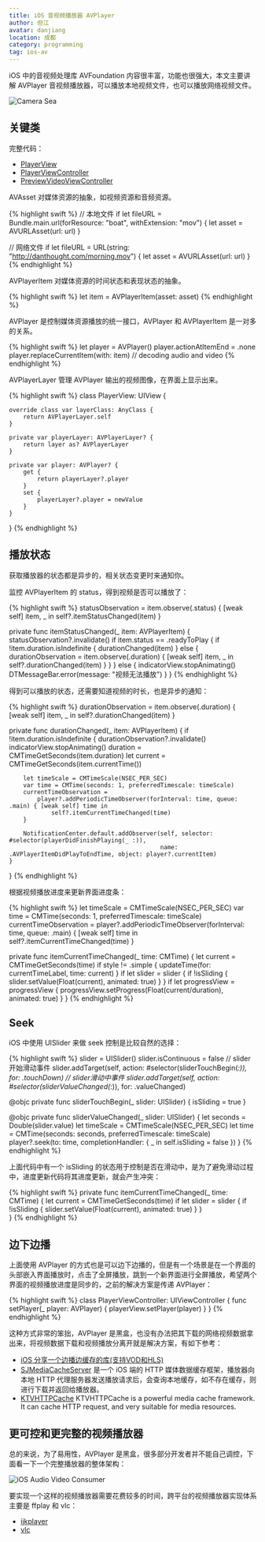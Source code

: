 ```yaml
---
title: iOS 音视频播放器 AVPlayer
author: 但江
avatar: danjiang
location: 成都
category: programming
tag: ios-av
---
```


iOS 中的音视频处理库 AVFoundation 内容很丰富，功能也很强大，本文主要讲解 AVPlayer 音视频播放器，可以播放本地视频文件，也可以播放网络视频文件。

![Camera Sea](/images/camera-sea.jpg)

## 关键类

完整代码：

* <em class="fab fa-github"></em> [PlayerView](https://github.com/danjiang/DTCamera/blob/master/DTCamera/iOS/Player/PlayerView.swift)
* <em class="fab fa-github"></em> [PlayerViewController](https://github.com/danjiang/DTCamera/blob/master/DTCamera/iOS/Player/PlayerViewController.swift)
* <em class="fab fa-github"></em> [PreviewVideoViewController](https://github.com/danjiang/DTCamera/blob/master/DTCamera/iOS/Player/PreviewVideoViewController.swift)

AVAsset 对媒体资源的抽象，如视频资源和音频资源。

{% highlight swift %}
// 本地文件
if let fileURL = Bundle.main.url(forResource: "boat", withExtension: "mov") {
    let asset = AVURLAsset(url: url)
}

// 网络文件
if let fileURL = URL(string: "http://danthought.com/morning.mov") {
    let asset = AVURLAsset(url: url)
}
{% endhighlight %}

AVPlayerItem 对媒体资源的时间状态和表现状态的抽象。

{% highlight swift %}
let item = AVPlayerItem(asset: asset)
{% endhighlight %}

AVPlayer 是控制媒体资源播放的统一接口，AVPlayer 和 AVPlayerItem 是一对多的关系。

{% highlight swift %}
let player = AVPlayer()
player.actionAtItemEnd = .none
player.replaceCurrentItem(with: item) // decoding audio and video
{% endhighlight %}

AVPlayerLayer 管理 AVPlayer 输出的视频图像，在界面上显示出来。

{% highlight swift %}
class PlayerView: UIView {
    
    override class var layerClass: AnyClass {
        return AVPlayerLayer.self
    }
    
    private var playerLayer: AVPlayerLayer? {
        return layer as? AVPlayerLayer
    }
    
    private var player: AVPlayer? {
        get {
            return playerLayer?.player
        }
        set {
            playerLayer?.player = newValue
        }
    }
    
}
{% endhighlight %}

## 播放状态

获取播放器的状态都是异步的，相关状态变更时来通知你。

监控 AVPlayerItem 的 status，得到视频是否可以播放了：

{% highlight swift %}
statusObservation = item.observe(\.status) { [weak self] item, _ in
    self?.itemStatusChanged(item)
}

private func itemStatusChanged(_ item: AVPlayerItem) {
    statusObservation?.invalidate()
    if item.status == .readyToPlay {
        if !item.duration.isIndefinite {
            durationChanged(item)
        } else {
            durationObservation = item.observe(\.duration) { [weak self] item, _ in
                self?.durationChanged(item)
            }
        }
    } else {
        indicatorView.stopAnimating()
        DTMessageBar.error(message: "视频无法播放")
    }
}
{% endhighlight %}

得到可以播放的状态，还需要知道视频的时长，也是异步的通知：

{% highlight swift %}
durationObservation = item.observe(\.duration) { [weak self] item, _ in
    self?.durationChanged(item)
}

private func durationChanged(_ item: AVPlayerItem) {
    if !item.duration.isIndefinite {
        durationObservation?.invalidate()
        indicatorView.stopAnimating()
        duration = CMTimeGetSeconds(item.duration)
        let current = CMTimeGetSeconds(item.currentTime())

        let timeScale = CMTimeScale(NSEC_PER_SEC)
        var time = CMTime(seconds: 1, preferredTimescale: timeScale)
        currentTimeObservation =
            player?.addPeriodicTimeObserver(forInterval: time, queue: .main) { [weak self] time in
                self?.itemCurrentTimeChanged(time)
        }
        
        NotificationCenter.default.addObserver(self, selector: #selector(playerDidFinishPlaying(_ :)),
                                               name: .AVPlayerItemDidPlayToEndTime, object: player?.currentItem)
    }
}
{% endhighlight %}

根据视频播放进度来更新界面进度条：

{% highlight swift %}
let timeScale = CMTimeScale(NSEC_PER_SEC)
var time = CMTime(seconds: 1, preferredTimescale: timeScale)
currentTimeObservation =
    player?.addPeriodicTimeObserver(forInterval: time, queue: .main) { [weak self] time in
        self?.itemCurrentTimeChanged(time)
}


private func itemCurrentTimeChanged(_ time: CMTime) {
    let current = CMTimeGetSeconds(time)
    if style != .simple {
        updateTime(for: currentTimeLabel, time: current)
    }
    if let slider = slider {
        if !isSliding {
            slider.setValue(Float(current), animated: true)
        }
    }
    if let progressView = progressView {
        progressView.setProgress(Float(current/duration), animated: true)
    }
}
{% endhighlight %}

## Seek

iOS 中使用 UISlider 来做 seek 控制是比较自然的选择：

{% highlight swift %}
slider = UISlider()
slider.isContinuous = false
// slider开始滑动事件
slider.addTarget(self, action: #selector(sliderTouchBegin(_:)), for: .touchDown)
// slider滑动中事件
slider.addTarget(self, action: #selector(sliderValueChanged(_:)), for: .valueChanged)

@objc private func sliderTouchBegin(_ slider: UISlider) {
    isSliding = true
}

@objc private func sliderValueChanged(_ slider: UISlider) {
    let seconds = Double(slider.value)
    let timeScale = CMTimeScale(NSEC_PER_SEC)
    let time = CMTime(seconds: seconds, preferredTimescale: timeScale)
    player?.seek(to: time, completionHandler: { _ in
        self.isSliding = false
    })
}
{% endhighlight %}

上面代码中有一个 isSliding 的状态用于控制是否在滑动中，是为了避免滑动过程中，进度更新代码将其进度更新，就会产生冲突：

{% highlight swift %}
private func itemCurrentTimeChanged(_ time: CMTime) {
    let current = CMTimeGetSeconds(time)
    if let slider = slider {
        if !isSliding {
            slider.setValue(Float(current), animated: true)
        }
    }    
}
{% endhighlight %}

## 边下边播

上面使用 AVPlayer 的方式也是可以边下边播的，但是有一个场景是在一个界面的头部嵌入界面播放时，点击了全屏播放，跳到一个新界面进行全屏播放，希望两个界面的视频播放进度是同步的，之前的解决方案是传递 AVPlayer：

{% highlight swift %}
class PlayerViewController: UIViewController {
    func setPlayer(_ player: AVPlayer) {
        playerView.setPlayer(player)
    }
}
{% endhighlight %}

这种方式非常的笨拙，AVPlayer 是黑盒，也没有办法把其下载的网络视频数据拿出来，将视频数据下载和视频播放分离开就是解决方案，有如下参考：

* [iOS 分享一个边播边缓存的库(支持VOD和HLS)](https://juejin.im/post/5ee31be851882557525a8b18)
* <em class="fab fa-github"></em> [SJMediaCacheServer](https://github.com/changsanjiang/SJMediaCacheServer) 是一个 iOS 端的 HTTP 媒体数据缓存框架，播放器向本地 HTTP 代理服务器发送播放请求后，会查询本地缓存，如不存在缓存，则进行下载并返回给播放器。
* <em class="fab fa-github"></em> [KTVHTTPCache](https://github.com/ChangbaDevs/KTVHTTPCache) KTVHTTPCache is a powerful media cache framework. It can cache HTTP request, and very suitable for media resources.

## 更可控和更完整的视频播放器

总的来说，为了易用性，AVPlayer 是黑盒，很多部分开发者并不能自己调控，下面看一下一个完整播放器的整体架构：

![iOS Audio Video Consumer](/images/ios-audio-video-consumer.png)

要实现一个这样的视频播放器需要花费较多的时间，跨平台的视频播放器实现体系主要是 ffplay 和 vlc：

* <em class="fab fa-github"></em> [ijkplayer](https://github.com/bilibili/ijkplayer)
* <em class="fab fa-github"></em> [vlc](https://github.com/videolan/vlc)